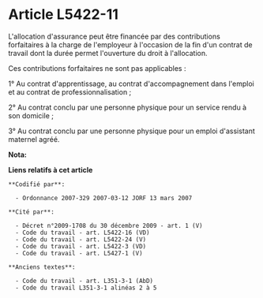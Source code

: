 # Article L5422-11

L'allocation d'assurance peut être financée par des contributions forfaitaires à la charge de l'employeur à l'occasion de la
fin d'un contrat de travail dont la durée permet l'ouverture du droit à l'allocation.

Ces contributions forfaitaires ne sont pas applicables :

1° Au contrat d'apprentissage, au contrat d'accompagnement dans l'emploi et au contrat de professionnalisation ;

2° Au contrat conclu par une personne physique pour un service rendu à son domicile ;

3° Au contrat conclu par une personne physique pour un emploi d'assistant maternel agréé.

**Nota:**



**Liens relatifs à cet article**

	**Codifié par**:

	  - Ordonnance 2007-329 2007-03-12 JORF 13 mars 2007

	**Cité par**:

	  - Décret n°2009-1708 du 30 décembre 2009 - art. 1 (V)
	  - Code du travail - art. L5422-16 (VD)
	  - Code du travail - art. L5422-24 (V)
	  - Code du travail - art. L5422-3 (VD)
	  - Code du travail - art. L5427-1 (V)

	**Anciens textes**:

	  - Code du travail - art. L351-3-1 (AbD)
	  - Code du travail L351-3-1 alinéas 2 à 5
